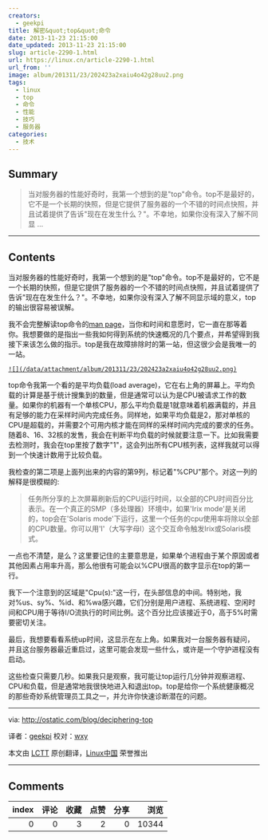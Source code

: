 ```yaml
---
creators:
  - geekpi
title: 解密&quot;top&quot;命令
date: 2013-11-23 21:15:00
date_updated: 2013-11-23 21:15:00
slug: article-2290-1.html
url: https://linux.cn/article-2290-1.html
url_from: ''
image: album/201311/23/202423a2xaiu4o42g28uu2.png
tags:
  - linux
  - top
  - 命令
  - 性能
  - 技巧
  - 服务器
categories:
  - 技术
---
```


## Summary

> 当对服务器的性能好奇时，我第一个想到的是&quot;top&quot;命令。top不是最好的，它不是一个长期的快照，但是它提供了服务器的一个不错的时间点快照，并且试着提供了告诉&quot;现在在发生什么？&quot;。不幸地，如果你没有深入了解不同显 ...

***

<!-- more -->

## Contents

当对服务器的性能好奇时，我第一个想到的是"top"命令。top不是最好的，它不是一个长期的快照，但是它提供了服务器的一个不错的时间点快照，并且试着提供了告诉"现在在发生什么？"。不幸地，如果你没有深入了解不同显示域的意义，top的输出很容易被误解。

我不会完整解读top命令的[man page](http://www.linuxmanpages.com/man1/top1.php)，当你和时间和意愿时，它一直在那等着你。我想要做的是指出一些我如何得到系统的快速概况的几个要点，并希望得到我接下来该怎么做的指示。top是我在故障排除时的第一站，但这很少会是我唯一的一站。

[`![](/data/attachment/album/201311/23/202423a2xaiu4o42g28uu2.png)`](http://www.flickr.com/photos/51724787@N06/10847969205/)

top命令我第一个看的是平均负载(load average)，它在右上角的屏幕上。平均负载的计算是基于统计搜集到的数量，但是通常可以认为是CPU被请求工作的数量。如果你的机器有一个单核CPU，那么平均负载是1就意味着机器满载的，并且有足够的能力在采样时间内完成任务。同样地，如果平均负载是2，那对单核的CPU是超载的，并需要2个可用内核才能在同样的采样时间内完成的要求的任务。随着8、16、32核的发售，我会在判断平均负载的时候就要注意一下。比如我需要去检测时，我会在top里按了数字"1"，这会列出所有CPU核列表，这样我就可以得到一个快速计数用于比较负载。

我检查的第二项是上面列出来的内容的第9列，标记着"%CPU"那个。对这一列的解释是很模糊的:

> 
> 任务所分享的上次屏幕刷新后的CPU运行时间，以全部的CPU时间百分比表示。在一个真正的SMP（多处理器）环境中，如果'Irix mode'是关闭的，top会在'Solaris mode'下运行，这里一个任务的cpu使用率将除以全部的CPU数量。你可以用'I'（大写字母I）这个交互命令触发Irix或Solaris模式。
> 
> 
> 

一点也不清楚，是么？这里要记住的主要意思是，如果单个进程由于某个原因或者其他因素占用率升高，那么他很有可能会以%CPU很高的数字显示在top的第一行。

我下一个注意到的区域是"Cpu(s):"这一行，在头部信息的中间。特别地，我对%us、sy%、%id、和%wa感兴趣，它们分别是用户进程、系统进程、空闲时间和CPU用于等待I/O流执行的时间比例。这个百分比应该接近于0，高于5%时需要密切关注。

最后，我想要看看系统up时间，这显示在左上角。如果我对一台服务器有疑问，并且这台服务器最近重启过，这里可能会发现一些什么，或许是一个守护进程没有启动。

这些检查只需要几秒。如果我只是观察，我可能让top运行几分钟并观察进程、CPU和负载，但是通常地我很快地进入和退出top。top是给你一个系统健康概况的那些奇妙系统管理员工具之一，并允许你快速诊断潜在的问题。

---

via: <http://ostatic.com/blog/deciphering-top>

译者：[geekpi](https://github.com/geekpi) 校对：[wxy](https://github.com/wxy)

 

本文由 [LCTT](https://github.com/LCTT/TranslateProject) 原创翻译，[Linux中国](https://linux.cn/) 荣誉推出

***

## Comments


|   index |   评论 |   收藏 |   点赞 |   分享 |   浏览 |
|--------:|-------:|-------:|-------:|-------:|-------:|
|       0 |      0 |      3 |      2 |      0 |  10344 |
